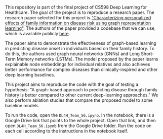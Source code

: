 This repository is part of the final project of CS598 Deep Learning for Healthcare. The goal of the project is to reproduce a research paper. The research paper selected for this project is ["Characterizing personalized effects of family information on disease risk using graph representation learning"](https://arxiv.org/abs/2304.05010). The authors of the paper provided a codebase that we can use, which is available publicly [here](https://github.com/dsgelab/family-EHR-graphs).

The paper aims to demonstrate the effectiveness of graph-based learning in predicting disease onset in individuals based on their family history. To do this, the authors used graph neural networks (GNNs) and Long Short-Term Memory networks (LSTMs). The model proposed by the paper learns explainable node embeddings for individual relatives and also achieves better performance for complex diseases than clinically-inspired and other deep learning baselines.

This project aims to reproduce the code with the goal of testing a hypothesis: "A graph-based approach to predicting disease through family history is better compared to other current deep-learning approaches." We also perform ablation studies that compare the proposed model to some baseline models.

To run the code, open the `DL4H_Team_56.ipynb`. In the notebook, there is a Google Drive link that points to the whole project. Open that link, and then open `DL4H_Team_56.ipynb` from the Google Drive folder. Run the code on each cell according to the instructions in the notebook itself.
